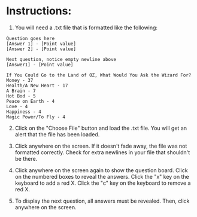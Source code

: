 # Instructions:

1. You will need a .txt file that is formatted like the following:

```
Question goes here
[Answer 1] - [Point value]
[Answer 2] - [Point value]

Next question, notice empty newline above
[Answer1] - [Point value]

If You Could Go to the Land of OZ, What Would You Ask the Wizard For?
Money - 37
Health/A New Heart - 17
A Brain - 7
Hot Bod - 5
Peace on Earth - 4
Love - 4
Happiness - 4
Magic Power/To Fly - 4
```

2. Click on the "Choose File" button and load the .txt file. You will get an alert that the file has been loaded.

3. Click anywhere on the screen. If it doesn't fade away, the file was not formatted correctly. Check for extra newlines in your file that shouldn't be there.

4. Click anywhere on the screen again to show the question board. Click on the numbered boxes to reveal the answers. Click the "x" key on the keyboard to add a red X. Click the "c" key on the keyboard to remove a red X.

5. To display the next question, all answers must be revealed. Then, click anywhere on the screen.
